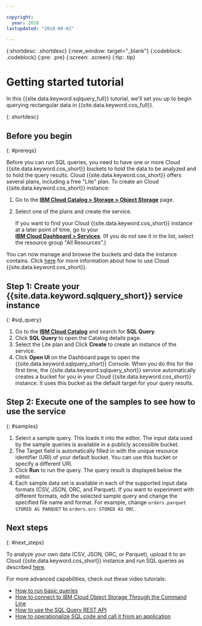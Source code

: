 ```yaml
---

copyright:
  year: 2018
lastupdated: "2018-08-02"

---
```


{:shortdesc: .shortdesc}
{:new_window: target="_blank"}
{:codeblock: .codeblock}
{:pre: .pre}
{:screen: .screen}
{:tip: .tip}


# Getting started tutorial
In this {{site.data.keyword.sqlquery_full}} tutorial, we'll set you up to begin querying rectangular data in {{site.data.keyword.cos_full}}.

{: shortdesc}

## Before you begin
{: #prereqs}

Before you can run SQL queries, you need to have one or more Cloud {{site.data.keyword.cos_short}} buckets to hold the data to be analyzed and to hold the query results.
Cloud {{site.data.keyword.cos_short}} offers several plans, including a free "Lite" plan.
To create an Cloud {{site.data.keyword.cos_short}} instance:
1. Go to the [**IBM Cloud Catalog > Storage > Object Storage**](https://console.bluemix.net/catalog/infrastructure/cloud-object-storage) page.
2. Select one of the plans and create the service.  

   If you want to find your Cloud {{site.data.keyword.cos_short}} instance at a later point of time, go to your  
   [**IBM Cloud Dashboard > Services**](https://console.bluemix.net/dashboard/apps). 
(If you do not see it in the list, select the resource group "All Resources".)

You can now manage and browse the buckets and data the instance contains. 
Click [here](https://console.bluemix.net/docs/services/cloud-object-storage/getting-started.html#getting-started-console) 
for more information about how to use Cloud {{site.data.keyword.cos_short}}.

## Step 1: Create your {{site.data.keyword.sqlquery_short}} service instance
{: #sql_query}

1. Go to the [**IBM Cloud Catalog**](https://console.bluemix.net/catalog) and search for **SQL Query**.
2. Click **SQL Query** to open the Catalog details page.
3. Select the Lite plan and Click **Create** to create an instance of the service.
4. Click **Open UI** on the Dashboard page to open the {{site.data.keyword.sqlquery_short}} Console.
When you do this for the first time, the {{site.data.keyword.sqlquery_short}} service automatically creates a bucket for you in your Cloud {{site.data.keyword.cos_short}} instance.
It uses this bucket as the default target for your query results.

## Step 2: Execute one of the samples to see how to use the service
{: #samples}

1. Select a sample query. This loads it into the editor. The input data used by the sample queries is available in a publicly accessible bucket.
2. The Target field is automatically filled in with the unique resource identifier (URI) of your default bucket. You can use this bucket or specify a different URI.
3. Click **Run** to run the query. The query result is displayed below the editor.
4. Each sample data set is available in each of the supported input data formats (CSV, JSON, ORC, and Parquet). 
If you want to experiment with different formats, edit the selected sample query and change the specified file name and format. 
For example, change `orders.parquet STORED AS PARQUET` to `orders.orc STORED AS ORC`.

<!--

BLH; 09 FEB 2018:
I COMMENTED OUT THESE STEPS BECAUSE:
-THEY GO BEYOND JUST GETTING STARTED.
-THEY ARE COVERED WITH THE NECESSARY LEVEL OF DETAIL IN THE OVERVIEW.
-DOING SO SHORTENS THE GETTING STARTED SECTION DOWN TO AN EASILY DIGESTIBLE SIZE AND MAKES IT LESS DAUNTING.

## Step 3: Load your own data into IBM Cloud Object Storage
{: #COS}

Before you can run queries on your own data, you must first upload that data to your Cloud Object Storage instance. 
How to do this is described in the Cloud Object Storage [getting started information](https://console.bluemix.net/docs/services/cloud-object-storage/getting-started.html#getting-started-console)
or [quickstart guide](https://ibm-public-cos.github.io/crs-docs/getting-started-with-cos).

## Step 4: Run an SQL query on your data
{: #query}

1. Specify the [source file](ADD LINK TO NEW SECTION: TABLE URL FORMAT!). 
In your SQL statement, after the FROM keyword, specify the name (including the bucket name) of the file that contains the data you want to query.
If you use a bucket of another user, ensure that you have at least 'Reader' access to that bucket. 
[This article](https://console.bluemix.net/docs/services/cloud-object-storage/iam/buckets.html#bucket-permissions) describes how to manage access to IBM Cloud Object Storage buckets.
2. Specify where to store the query results. If you want to use a bucket other than your default bucket, ensure that you have at least 'Writer' access to that bucket. 
[This article](https://console.bluemix.net/docs/services/cloud-object-storage/iam/buckets.html#bucket-permissions) describes how to manage access to IBM Cloud Object Storage buckets.
In the Target field, specify the name (including the bucket name) of the file that is to contain the result of your query.
If you want to store results directly in the root of the bucket, specify a slash (/) behind the bucket name. 
For example, cos://s3-api.us-geo.objectstorage.softlayer.net/andreabucket/
3. Click **Run** to run your query.

BLH; 09 FEB 2018:
I REMOVED STEP 5 (operationalize) AND ADDED THE VIDEO TO THE VIDEO LIST BECAUSE:
-THE TASK IS MUCH TO ADVANCED FOR GETTING STARTED.
-IT WAS JUST A LINK TO A VIDEO, WITH NO ADDITIONAL INFO, SO DIDN'T DESERVE ITS OWN SECTION.

-->

## Next steps
{: #next_steps}

To analyze your own data (CSV, JSON, ORC, or Parquet), upload it to an Cloud {{site.data.keyword.cos_short}} instance and run SQL queries as described 
[here](sql-query.html#running-an-sql-query).

For more advanced capabilities, check out these video tutorials:
- [How to run basic queries](http://ibm.biz/csq-run-queries)
- [How to connect to IBM Cloud Object Storage Through the Command Line](http://ibm.biz/csq-aws-sli)
- [How to use the SQL Query REST API](http://ibm.biz/csq-use-api)
- [How to operationalize SQL code and call it from an application](http://ibm.biz/csq-e2e)

